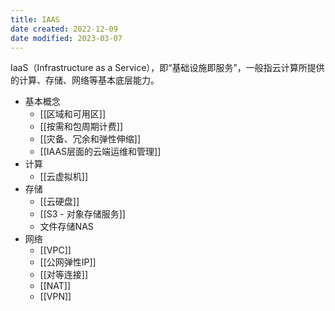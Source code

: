 ```yaml
---
title: IAAS
date created: 2022-12-09
date modified: 2023-03-07
---
```


IaaS（Infrastructure as a Service），即“基础设施即服务”，一般指云计算所提供的计算、存储、网络等基本底层能力。

- 基本概念
	- [[区域和可用区]]
	- [[按需和包周期计费]]
	- [[灾备、冗余和弹性伸缩]]
	- [[IAAS层面的云端运维和管理]]
- 计算
	- [[云虚拟机]]
- 存储
	- [[云硬盘]]
	- [[S3 - 对象存储服务]]
	- 文件存储NAS
- 网络
	- [[VPC]]
	- [[公网弹性IP]]
	- [[对等连接]]
	- [[NAT]]
	- [[VPN]]
